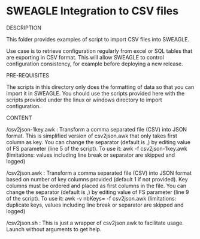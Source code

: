 # SWEAGLE Integration to CSV files

DESCRIPTION

This folder provides examples of script to import CSV files into SWEAGLE.

Use case is to retrieve configuration regularly from excel or SQL tables that are exporting in CSV format. This will allow SWEAGLE to control configuration consistency, for example before deploying a new release.


PRE-REQUISITES

The scripts in this directory only does the formatting of data so that you can import it in SWEAGLE.
You should use the scripts provided here with the scripts provided under the linux or windows directory to import configuration.


CONTENT

/csv2json-1key.awk : Transform a comma separated file (CSV) into JSON format. This is simplified version of csv2json.awk that only takes first column as key.
You can change the separator (default is ,) by editing value of FS parameter (line 5 of the script).
To use it: awk -f csv2json-1key.awk <your csv file>
(limitations: values including line break or separator are skipped and logged)

/csv2json.awk : Transform a comma separated file (CSV) into JSON format based on number of key columns provided (default 1 if not provided). Key columns must be ordered and placed as first columns in the file.
You can change the separator (default is ,) by editing value of FS parameter (line 9 of the script).
To use it: awk -v nbKeys=<nb of key columns> -f csv2json.awk <your csv file>
(limitations: duplicate keys, values including line break or separator are skipped and logged)

/csv2json.sh : This is just a wrapper of csv2json.awk to facilitate usage. Launch without arguments to get help.
